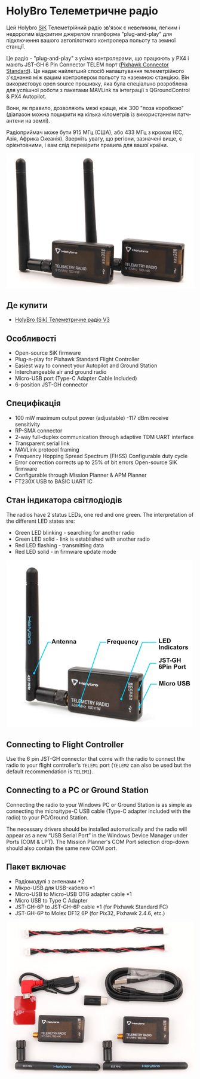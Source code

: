 # HolyBro Телеметричне радіо

Цей Holybro [SiK](../telemetry/sik_radio.md) Телеметрійний радіо зв'язок є невеликим, легким і недорогим відкритим джерелом платформа "plug-and-play" для підключення вашого автопілотного контролера польоту та земної станції.

Це радіо - "plug-and-play" з усіма контролерами, що працюють у PX4 і мають JST-GH 6 Pin Connector TELEM порт ([Pixhawk Connector Standard](https://github.com/pixhawk/Pixhawk-Standards)). Це надає найлегший спосіб налаштування телеметрійного з'єднання між вашим контролером польоту та наземною станцією. Він використовує open source прошивку, яка була спеціально розроблена для успішної роботи з пакетами MAVLink та інтеграції з QGroundControl & PX4 Autopilot.

Вони, як правило, дозволяють межі краще, ніж 300 "поза коробкою" (діапазон можна поширити на кілька кілометрів із використанням патч-антени на землі).

Радіоприймач може бути 915 МГц (США), або 433 МГц з кроком (ЄС, Азія, Африка Океанія). Зверніть увагу, що регіони, зазначені вище, є орієнтовними, і вам слід перевірити правила для вашої країни.

<img src="../../assets/hardware/telemetry/holybro_sik_radio_v3.png" width="600px" title="Sik Telemetry Radio" />

## Де купити

- [HolyBro (Sik) Телеметричне радіо V3](https://holybro.com/collections/telemetry-radios/products/sik-telemetry-radio-v3)

## Особливості

- Open-source SiK firmware
- Plug-n-play for Pixhawk Standard Flight Controller
- Easiest way to connect your Autopilot and Ground Station
- Interchangeable air and ground radio
- Micro-USB port (Type-C Adapter Cable Included)
- 6-position JST-GH connector

## Специфікація

- 100 mW maximum output power (adjustable) -117 dBm receive sensitivity
- RP-SMA connector
- 2-way full-duplex communication through adaptive TDM UART interface
- Transparent serial link
- MAVLink protocol framing
- Frequency Hopping Spread Spectrum (FHSS) Configurable duty cycle
- Error correction corrects up to 25% of bit errors Open-source SIK firmware
- Configurable through Mission Planner & APM Planner
- FT230X USB to BASIC UART IC

## Стан індикатора світлодіодів

The radios have 2 status LEDs, one red and one green. The interpretation of the different LED states are:

- Green LED blinking - searching for another radio
- Green LED solid - link is established with another radio
- Red LED flashing - transmitting data
- Red LED solid - in firmware update mode

<img src="../../assets/hardware/telemetry/holybro_sik_telemetry_label.jpg" width="500px" title="Pixhawk5x Upright Image" />

## Connecting to Flight Controller

Use the 6 pin JST-GH connector that come with the radio to connect the radio to your flight controller's `TELEM1` port (`TELEM2` can also be used but the default recommendation is `TELEM1`).

## Connecting to a PC or Ground Station

Connecting the radio to your Windows PC or Ground Station is as simple as connecting the micro/type-C USB cable (Type-C adapter included with the radio) to your PC/Ground Station.

The necessary drivers should be installed automatically and the radio will appear as a new “USB Serial Port” in the Windows Device Manager under Ports (COM & LPT). The Mission Planner's COM Port selection drop-down should also contain the same new COM port.

## Пакет включає

- Радіомодулі з антенами \*2
- Мікро-USB для USB-кабелю \*1
- Micro-USB to Micro-USB OTG adapter cable \*1
- Micro USB to Type C Adapter
- JST-GH-6P to JST-GH-6P cable \*1 (for Pixhawk Standard FC)
- JST-GH-6P to Molex DF12 6P (for Pix32, Pixhawk 2.4.6, etc.)

<img src="../../assets/hardware/telemetry/holybro_sik_radio_v3_include.png" width="600px" title="Sik Telemetry Radio" />
